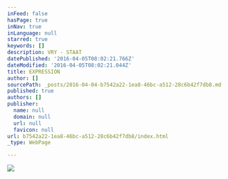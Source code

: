 ```yaml
---
inFeed: false
hasPage: true
inNav: true
inLanguage: null
starred: true
keywords: []
description: VRY - STAAT
datePublished: '2016-04-05T08:02:21.766Z'
dateModified: '2016-04-05T08:02:21.044Z'
title: EXPRESSION
author: []
sourcePath: _posts/2016-04-04-b7542a22-1ea8-46bc-a512-28c6b42f7db8.md
published: true
authors: []
publisher:
  name: null
  domain: null
  url: null
  favicon: null
url: b7542a22-1ea8-46bc-a512-28c6b42f7db8/index.html
_type: WebPage

---
```

![](https://the-grid-user-content.s3-us-west-2.amazonaws.com/937740dc-219c-4a7f-b917-8af56871ac3c.jpg)